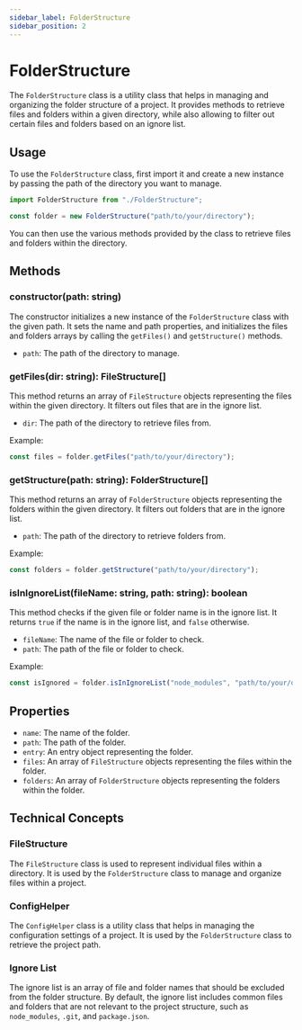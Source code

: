 ```yaml
---
sidebar_label: FolderStructure
sidebar_position: 2
---
```

# FolderStructure

The `FolderStructure` class is a utility class that helps in managing and organizing the folder structure of a project. It provides methods to retrieve files and folders within a given directory, while also allowing to filter out certain files and folders based on an ignore list.

## Usage

To use the `FolderStructure` class, first import it and create a new instance by passing the path of the directory you want to manage.

```javascript
import FolderStructure from "./FolderStructure";

const folder = new FolderStructure("path/to/your/directory");
```

You can then use the various methods provided by the class to retrieve files and folders within the directory.

## Methods

### constructor(path: string)

The constructor initializes a new instance of the `FolderStructure` class with the given path. It sets the name and path properties, and initializes the files and folders arrays by calling the `getFiles()` and `getStructure()` methods.

- `path`: The path of the directory to manage.

### getFiles(dir: string): FileStructure[]

This method returns an array of `FileStructure` objects representing the files within the given directory. It filters out files that are in the ignore list.

- `dir`: The path of the directory to retrieve files from.

Example:

```javascript
const files = folder.getFiles("path/to/your/directory");
```

### getStructure(path: string): FolderStructure[]

This method returns an array of `FolderStructure` objects representing the folders within the given directory. It filters out folders that are in the ignore list.

- `path`: The path of the directory to retrieve folders from.

Example:

```javascript
const folders = folder.getStructure("path/to/your/directory");
```

### isInIgnoreList(fileName: string, path: string): boolean

This method checks if the given file or folder name is in the ignore list. It returns `true` if the name is in the ignore list, and `false` otherwise.

- `fileName`: The name of the file or folder to check.
- `path`: The path of the file or folder to check.

Example:

```javascript
const isIgnored = folder.isInIgnoreList("node_modules", "path/to/your/directory");
```

## Properties

- `name`: The name of the folder.
- `path`: The path of the folder.
- `entry`: An entry object representing the folder.
- `files`: An array of `FileStructure` objects representing the files within the folder.
- `folders`: An array of `FolderStructure` objects representing the folders within the folder.

## Technical Concepts

### FileStructure

The `FileStructure` class is used to represent individual files within a directory. It is used by the `FolderStructure` class to manage and organize files within a project.

### ConfigHelper

The `ConfigHelper` class is a utility class that helps in managing the configuration settings of a project. It is used by the `FolderStructure` class to retrieve the project path.

### Ignore List

The ignore list is an array of file and folder names that should be excluded from the folder structure. By default, the ignore list includes common files and folders that are not relevant to the project structure, such as `node_modules`, `.git`, and `package.json`.